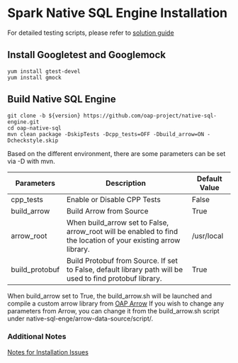 # Spark Native SQL Engine Installation

For detailed testing scripts, please refer to [solution guide](https://github.com/Intel-bigdata/Solution_navigator/tree/master/nativesql)

## Install Googletest and Googlemock

``` shell
yum install gtest-devel
yum install gmock
```

## Build Native SQL Engine

``` shell
git clone -b ${version} https://github.com/oap-project/native-sql-engine.git
cd oap-native-sql
mvn clean package -DskipTests -Dcpp_tests=OFF -Dbuild_arrow=ON -Dcheckstyle.skip
```

Based on the different environment, there are some parameters can be set via -D with mvn.

| Parameters | Description | Default Value |
| ---------- | ----------- | ------------- |
| cpp_tests  | Enable or Disable CPP Tests | False |
| build_arrow | Build Arrow from Source | True |
| arrow_root | When build_arrow set to False, arrow_root will be enabled to find the location of your existing arrow library. | /usr/local |
| build_protobuf | Build Protobuf from Source. If set to False, default library path will be used to find protobuf library. | True |

When build_arrow set to True, the build_arrow.sh will be launched and compile a custom arrow library from [OAP Arrow](https://github.com/oap-project/arrow)
If you wish to change any parameters from Arrow, you can change it from the build_arrow.sh script under native-sql-enge/arrow-data-source/script/.

### Additional Notes
[Notes for Installation Issues](./InstallationNotes.md)
